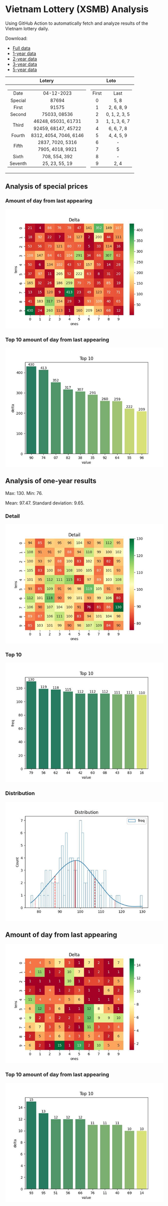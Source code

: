 # Vietnam Lottery (XSMB) Analysis

Using GitHub Action to automatically fetch and analyze results of the Vietnam lottery daily.

Download:

* [Full data](https://raw.githubusercontent.com/khiemdoan/vietnam-lottery-xsmb-analysis/main/results/xsmb.csv)
* [1-year data](https://raw.githubusercontent.com/khiemdoan/vietnam-lottery-xsmb-analysis/main/results/xsmb_1_year.csv)
* [2-year data](https://raw.githubusercontent.com/khiemdoan/vietnam-lottery-xsmb-analysis/main/results/xsmb_2_year.csv)
* [3-year data](https://raw.githubusercontent.com/khiemdoan/vietnam-lottery-xsmb-analysis/main/results/xsmb_3_year.csv)
* [5-year data](https://raw.githubusercontent.com/khiemdoan/vietnam-lottery-xsmb-analysis/main/results/xsmb_5_year.csv)

| Lotery      | Loto |
| :-----------: | :-----------: |
| <table><tr><td>Date</td><td>04-12-2023</td></tr><tr><td>Special</td><td>87694</td></tr><tr><td>First</td><td>91575</td></tr><tr><td>Second</td><td>75033, 08536</td></tr><tr><td rowspan="2">Third</td><td>46248, 65031, 61731</td></tr><tr><td>92459, 68147, 45722</td></tr><tr><td>Fourth</td><td>8312, 4054, 7046, 6146</td></tr><tr><td rowspan="2">Fifth</td><td>2837, 7020, 5316</td></tr><tr><td>7905, 4018, 9921</td></tr><tr><td>Sixth</td><td>708, 554, 392</td></tr><tr><td>Seventh</td><td>25, 23, 55, 19</td></tr></table> | <table><tr><td>First</td><td>Last</td></tr><tr><td>0</td><td>5, 8</td></tr><tr><td>1</td><td>2, 6, 8, 9</td></tr><tr><td>2</td><td>0, 1, 2, 3, 5</td></tr><tr><td>3</td><td>1, 1, 3, 6, 7</td></tr><tr><td>4</td><td>6, 6, 7, 8</td></tr><tr><td>5</td><td>4, 4, 5, 9</td></tr><tr><td>6</td><td>-</td></tr><tr><td>7</td><td>5</td></tr><tr><td>8</td><td>-</td></tr><tr><td>9</td><td>2, 4</td></tr></table> |


<h2>Analysis of special prices</h2>

<h3>Amount of day from last appearing</h3>

![Delta](images/special_delta.jpg)

<h3>Top 10 amount of day from last appearing</h3>

![Delta top 10](images/special_delta_top_10.jpg)

<h2>Analysis of one-year results</h2>

Max: 130. Min: 76.

Mean: 97.47. Standard deviation: 9.65.

<h3>Detail</h3>

![Detail](images/heatmap.jpg)

<h3>Top 10</h3>

![Top 10](images/top-10.jpg)

<h3>Distribution</h3>

![Distribution](images/distribution.jpg)

<h2>Amount of day from last appearing</h2>

![Delta](images/delta.jpg)

<h3>Top 10 amount of day from last appearing</h3>

![Delta top 10](images/delta_top_10.jpg)